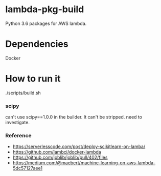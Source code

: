 # lambda-pkg-build
Python 3.6 packages for AWS lambda. 

# Dependencies
Docker

# How to run it
./scripts/build.sh

### scipy ###
can't use scipy==1.0.0 in the builder. It can't be stripped. need to investigate.

### Reference ###
* https://serverlesscode.com/post/deploy-scikitlearn-on-lamba/
* https://github.com/lambci/docker-lambda
* https://github.com/joblib/joblib/pull/402/files
* https://medium.com/@maebert/machine-learning-on-aws-lambda-5dc57127aee1
